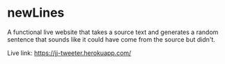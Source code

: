 # newLines

A functional live website that takes a source text and generates a random sentence
that sounds like it could have come from the source but didn't.

Live link:
https://jj-tweeter.herokuapp.com/
